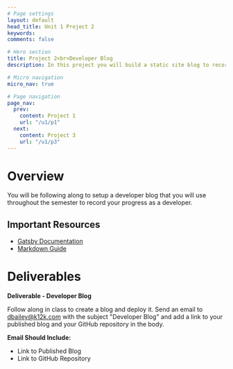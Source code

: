 ```yaml
---
# Page settings
layout: default
head_title: Unit 1 Project 2
keywords:
comments: false

# Hero section
title: Project 2<br>Developer Blog
description: In this project you will build a static site blog to record your progress as a developer throughout the semester.

# Micro navigation
micro_nav: true

# Page navigation
page_nav:
  prev:
    content: Project 1
    url: "/u1/p1"
  next:
    content: Project 3
    url: "/u1/p3"
---
```


# Overview

You will be following along to setup a developer blog that you will use throughout the semester to record your progress as a developer.

## Important Resources

- [Gatsby Documentation](https://www.gatsbyjs.org/docs/)
- [Markdown Guide](https://guides.github.com/features/mastering-markdown/)

# Deliverables

<div class="callout callout--info">
  <p><strong><b>Deliverable</b> - Developer Blog</strong></p>
  <p>Follow along in class to create a blog and deploy it. Send an email to <a href="mailto:dbailey@k12k.com?subject=Developer%20Blog">dbailey@k12k.com</a> with the subject "Developer Blog" and add a link to your published blog and your GitHub repository in the body.</p>
  <p><strong>Email Should Include:</strong></p>
  <ul>
    <li>Link to Published Blog</li>
    <li>Link to GitHub Repository</li>
  </ul>
</div>
